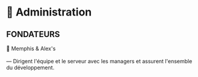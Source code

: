# 🙌 Administration

## FONDATEURS

👋 Memphis & Alex's \
\
— Dirigent l'équipe et le serveur avec les managers et assurent l'ensemble du développement.

